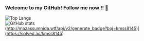 ### Welcome to my GitHub! Follow me now !! 👋
![Top Langs](https://github-readme-stats.vercel.app/api/top-langs/?username=Claude-Agnes17&hide_border=true&custom_title=Languages&bg_color=ffffff00&theme=tokyonight)<br>
![GitHub stats](https://github-readme-stats.vercel.app/api?username=Claude-Agnes17&show_icons=true&hide_border=true&custom_title=Claude-Agnes17&bg_color=ffffff00&theme=tokyonight)
<br>
(http://mazassumnida.wtf/api/v2/generate_badge?boj=kmss8145)](https://solved.ac/kmss8145)


<br>
